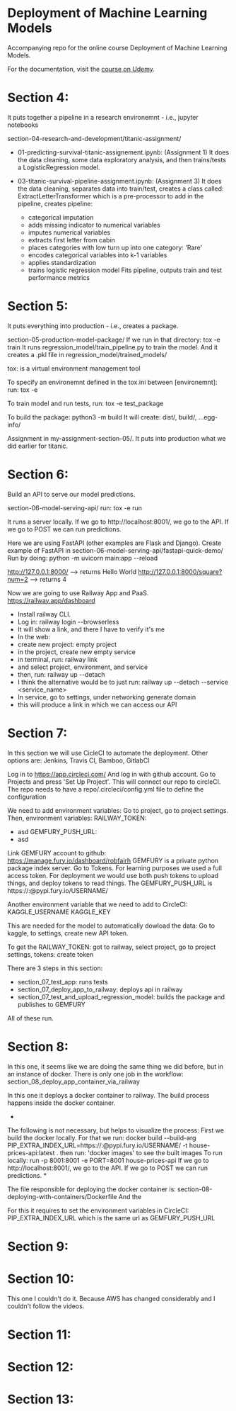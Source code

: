 # Deployment of Machine Learning Models

Accompanying repo for the online course Deployment of Machine Learning Models.

For the documentation, visit the [course on Udemy](https://www.udemy.com/deployment-of-machine-learning-models/?couponCode=TIDREPO).


# Section 4:

It puts together a pipeline in a research environemnt - i.e., jupyter notebooks

section-04-research-and-development/titanic-assignment/

* 01-predicting-survival-titanic-assignement.ipynb: (Assignment 1)
It does the data cleaning, some data exploratory analysis, and then trains/tests a LogisticRegression model.

* 03-titanic-survival-pipeline-assignment.ipynb: (Assignment 3)
It does the data cleaning, separates data into train/test, creates a class called: ExtractLetterTransformer which is a pre-processor to add in the pipeline, creates pipeline:
  * categorical imputation
  * adds missing indicator to numerical variables
  * imputes numerical variables
  * extracts first letter from cabin
  * places categories with low turn up into one category: 'Rare'
  * encodes categorical variables into k-1 variables
  * applies standardization
  * trains logistic regression model
Fits pipeline, outputs train and test performance metrics


# Section 5:

It puts everything into production - i.e., creates a package.

section-05-production-model-package/
If we run in that directory: tox -e train
It runs regression_model/train_pipeline.py to train the model.
And it creates a .pkl file in regression_model/trained_models/

tox: is a virtual environment management tool

To specify an environemnt defined in the tox.ini between [environemnt]:
run: tox -e <environment>

To train model and run tests, run: tox -e test_package

To build the package: python3 -m build
It will create: dist/, build/, ...egg-info/


Assignment in my-assignment-section-05/.
It puts into production what we did earlier for titanic.


# Section 6:

Build an API to serve our model predictions.

section-06-model-serving-api/
run: tox -e run

It runs a server locally.
If we go to http://localhost:8001/, we go to the API.
If we go to POST we can run predictions.

Here we are using FastAPI (other examples are Flask and Django).
Create example of FastAPI in section-06-model-serving-api/fastapi-quick-demo/
Run by doing: python -m uvicorn main:app --reload

http://127.0.0.1:8000/ --> returns Hello World
http://127.0.0.1:8000/square?num=2 --> returns 4


Now we are going to use Railway App and PaaS.
https://railway.app/dashboard

* Install railway CLI.
* Log in: railway login --browserless
* It will show a link, and there I have to verify it's me
* In the web:
* create new project: empty project
* in the project, create new empty service
* in terminal, run: railway link
* and select project, environment, and service
* then, run: railway up --detach
* I think the alternative would be to just run: railway up --detach --service <service_name>
* In service, go to settings, under networking generate domain
* this will produce a link in which we can access our API


# Section 7:

In this section we will use CicleCI to automate the deployment.
Other options are: Jenkins, Travis CI, Bamboo, GitlabCI

Log in to https://app.circleci.com/
And log in with github account.
Go to Projects and press 'Set Up Project'.
This will connect our repo to circleCI.
The repo needs to have a repo/.circleci/config.yml file to define the configuration

We need to add environment variables:
Go to project, go to project settings.
Then, environment variables:
RAILWAY_TOKEN:
  - asd
GEMFURY_PUSH_URL:
  - asd

Link GEMFURY account to github: https://manage.fury.io/dashboard/robfairh
GEMFURY is a private python package index server.
Go to Tokens.
For learning purposes we used a full access token.
For deployment we would use both push tokens to upload things, and deploy tokens to read things.
The GEMFURY_PUSH_URL is https://<TOKEN>:@pypi.fury.io/USERNAME/

Another environment variable that we need to add to CircleCI:
KAGGLE_USERNAME
KAGGLE_KEY

This are needed for the model to automatically dowload the data:
Go to kaggle, to settings, create new API token.

To get the RAILWAY_TOKEN:
got to railway, select project, go to project settings, tokens: create token

There are 3 steps in this section:
- section_07_test_app: runs tests
- section_07_deploy_app_to_railway: deploys api in railway
- section_07_test_and_upload_regression_model: builds the package and publishes to GEMFURY

All of these run.


# Section 8:

In this one, it seems like we are doing the same thing we did before, but in an instance of docker.
There is only one job in the workflow: section_08_deploy_app_container_via_railway

In this one it deploys a docker container to railway.
The build process happens inside the docker container.

*
The following is not necessary, but helps to visualize the process:
First we build the docker locally.
For that we run:
docker build --build-arg PIP_EXTRA_INDEX_URL=https://<TOKEN>:@pypi.fury.io/USERNAME/ -t house-prices-api:latest .
then run: 'docker images' to see the built images
To run locally: run -p 8001:8001 -e PORT=8001 house-prices-api
If we go to http://localhost:8001/, we go to the API.
If we go to POST we can run predictions.
*

The file responsible for deploying the docker container is: section-08-deploying-with-containers/Dockerfile
And the 

For this it requires to set the environment variables in CircleCI:
PIP_EXTRA_INDEX_URL which is the same url as GEMFURY_PUSH_URL


# Section 9:

# Section 10:

This one I couldn't do it.
Because AWS has changed considerably and I couldn't follow the videos.


# Section 11:

# Section 12:

# Section 13:
